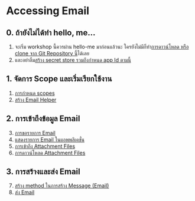 
# Accessing Email

## 0. ถ้ายังไม่ได้ทำ hello, me...

1. จะเริ่ม workshop นี้ควรผ่าน hello-me มาก่อนแล้วนะ ใครยังไม่มีก็ทำ[การดาวน์โหลด หรือ clone จาก Git Repository นี้](https://github.com/teerasej/dotnet-simple-graph-console/tree/make-in-simple-start)ได้เลย
2. และอย่าลืม[สร้าง secret store รวมถึงกำหนด app Id ตามนี้](../hello-me/init-secret-and-save-appid.md)

## 1. จัดการ Scope และเริ่มเรียกใช้งาน

1. [การกำหนด scopes](setting-email-scopes.md)
2. [สร้าง Email Helper](create-email-helper.md)

## 2. การเข้าถึงข้อมูล Email

3. [การขอรายการ Email](get-email-lists.md) 
4. [แสดงรายการ Email ในแอพพลิเคชั่น](show-email-list.md)
5. [การเข้าถึง Attachment Files](request-attachment-data.md)
6. [การดาวน์โหลด Attachment Files](download-attachment.md) 

## 3. การสร้างและส่ง Email

7. [สร้าง method ในการสร้าง Message (Email)](create-send-email-method.md)
8. [ส่ง Email](send-email.md) 